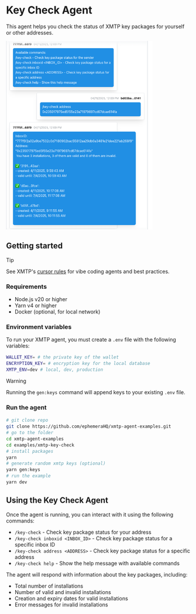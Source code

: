 # Key Check Agent

This agent helps you check the status of XMTP key packages for yourself or other addresses.

<img src="./screenshot.png" width="400">

## Getting started

> [!TIP]
> See XMTP's [cursor rules](/.cursor/README.md) for vibe coding agents and best practices.

### Requirements

- Node.js v20 or higher
- Yarn v4 or higher
- Docker (optional, for local network)

### Environment variables

To run your XMTP agent, you must create a `.env` file with the following variables:

```bash
WALLET_KEY= # the private key of the wallet
ENCRYPTION_KEY= # encryption key for the local database
XMTP_ENV=dev # local, dev, production
```

> [!WARNING]
> Running the `gen:keys` command will append keys to your existing `.env` file.

### Run the agent

```bash
# git clone repo
git clone https://github.com/ephemeraHQ/xmtp-agent-examples.git
# go to the folder
cd xmtp-agent-examples
cd examples/xmtp-key-check
# install packages
yarn
# generate random xmtp keys (optional)
yarn gen:keys
# run the example
yarn dev
```

## Using the Key Check Agent

Once the agent is running, you can interact with it using the following commands:

- `/key-check` - Check key package status for your address
- `/key-check inboxid <INBOX_ID>` - Check key package status for a specific inbox ID
- `/key-check address <ADDRESS>` - Check key package status for a specific address
- `/key-check help` - Show the help message with available commands

The agent will respond with information about the key packages, including:
- Total number of installations
- Number of valid and invalid installations
- Creation and expiry dates for valid installations
- Error messages for invalid installations